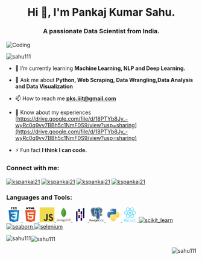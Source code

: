 <h1 align="center">Hi 👋, I'm Pankaj Kumar Sahu.</h1>
<h3 align="center">A passionate Data Scientist from India.</h3>
<div class="total-center"><img align="center" alt="Coding" width="400" src="https://www.segalbenz.com/sites/default/files/SB-blog-5-research-stats_112420-550x300.gif"></div>

<p align="left"> <img src="https://komarev.com/ghpvc/?username=sahu111&label=Profile%20views&color=0e75b6&style=flat" alt="sahu111" /> </p>

- 🌱 I’m currently learning **Machine Learning, NLP and Deep Learning.**

- 💬 Ask me about **Python, Web Scraping, Data Wrangling,Data Analysis and Data Visualization**

- 📫 How to reach me **pks.iiit@gmail.com**

- 📄 Know about my experiences [https://drive.google.com/file/d/18PTYb8Jy_-wyRc0q9vv7BBh5c1NmF0S9/view?usp=sharing](https://drive.google.com/file/d/18PTYb8Jy_-wyRc0q9vv7BBh5c1NmF0S9/view?usp=sharing)

- ⚡ Fun fact **I think I can code.**

<h3 align="left">Connect with me:</h3>
<p align="left">
<a href="https://linkedin.com/in/kspankaj21" target="blank"><img align="center" src="https://raw.githubusercontent.com/rahuldkjain/github-profile-readme-generator/master/src/images/icons/Social/linked-in-alt.svg" alt="kspankaj21" height="30" width="40" /></a>
<a href="https://kaggle.com/kspankaj21" target="blank"><img align="center" src="https://raw.githubusercontent.com/rahuldkjain/github-profile-readme-generator/master/src/images/icons/Social/kaggle.svg" alt="kspankaj21" height="30" width="40" /></a>
<a href="https://instagram.com/kspankaj21" target="blank"><img align="center" src="https://raw.githubusercontent.com/rahuldkjain/github-profile-readme-generator/master/src/images/icons/Social/instagram.svg" alt="kspankaj21" height="30" width="40" /></a>
<a href="https://www.leetcode.com/kspankaj21" target="blank"><img align="center" src="https://raw.githubusercontent.com/rahuldkjain/github-profile-readme-generator/master/src/images/icons/Social/leet-code.svg" alt="kspankaj21" height="30" width="40" /></a>
</p>

<h3 align="left">Languages and Tools:</h3>
<p align="left"> <a href="https://www.w3schools.com/css/" target="_blank" rel="noreferrer"> <img src="https://raw.githubusercontent.com/devicons/devicon/master/icons/css3/css3-original-wordmark.svg" alt="css3" width="40" height="40"/> </a> <a href="https://www.w3.org/html/" target="_blank" rel="noreferrer"> <img src="https://raw.githubusercontent.com/devicons/devicon/master/icons/html5/html5-original-wordmark.svg" alt="html5" width="40" height="40"/> </a> <a href="https://developer.mozilla.org/en-US/docs/Web/JavaScript" target="_blank" rel="noreferrer"> <img src="https://raw.githubusercontent.com/devicons/devicon/master/icons/javascript/javascript-original.svg" alt="javascript" width="40" height="40"/> </a> <a href="https://www.mongodb.com/" target="_blank" rel="noreferrer"> <img src="https://raw.githubusercontent.com/devicons/devicon/master/icons/mongodb/mongodb-original-wordmark.svg" alt="mongodb" width="40" height="40"/> </a> <a href="https://pandas.pydata.org/" target="_blank" rel="noreferrer"> <img src="https://raw.githubusercontent.com/devicons/devicon/2ae2a900d2f041da66e950e4d48052658d850630/icons/pandas/pandas-original.svg" alt="pandas" width="40" height="40"/> </a> <a href="https://www.postgresql.org" target="_blank" rel="noreferrer"> <img src="https://raw.githubusercontent.com/devicons/devicon/master/icons/postgresql/postgresql-original-wordmark.svg" alt="postgresql" width="40" height="40"/> </a> <a href="https://www.python.org" target="_blank" rel="noreferrer"> <img src="https://raw.githubusercontent.com/devicons/devicon/master/icons/python/python-original.svg" alt="python" width="40" height="40"/> </a> <a href="https://reactjs.org/" target="_blank" rel="noreferrer"> <img src="https://raw.githubusercontent.com/devicons/devicon/master/icons/react/react-original-wordmark.svg" alt="react" width="40" height="40"/> </a> <a href="https://scikit-learn.org/" target="_blank" rel="noreferrer"> <img src="https://upload.wikimedia.org/wikipedia/commons/0/05/Scikit_learn_logo_small.svg" alt="scikit_learn" width="40" height="40"/> </a> <a href="https://seaborn.pydata.org/" target="_blank" rel="noreferrer"> <img src="https://seaborn.pydata.org/_images/logo-mark-lightbg.svg" alt="seaborn" width="40" height="40"/> </a> <a href="https://www.selenium.dev" target="_blank" rel="noreferrer"> <img src="https://raw.githubusercontent.com/detain/svg-logos/780f25886640cef088af994181646db2f6b1a3f8/svg/selenium-logo.svg" alt="selenium" width="40" height="40"/> </a> </p>

<p><img align="left" src="https://github-readme-stats.vercel.app/api/top-langs?username=sahu111&show_icons=true&locale=en&layout=compact" alt="sahu111" /></p>

<p><img align="center" src="https://github-readme-streak-stats.herokuapp.com/?user=sahu111&" alt="sahu111" /></p>

<p>&nbsp;<img align="right" src="https://github-readme-stats.vercel.app/api?username=sahu111&show_icons=true&locale=en" alt="sahu111" /></p>
